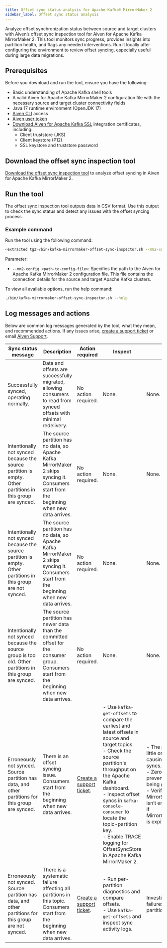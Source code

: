 ```yaml
---
title: Offset sync status analysis for Apache Kafka® MirrorMaker 2
sidebar_label: Offset sync status analysis
---
```


Analyze offset synchronization status between source and target clusters with Aiven’s offset sync inspection tool for Aiven for Apache Kafka MirrorMaker 2.
This tool monitors sync progress, provides insights into partition health, and flags
any needed interventions. Run it locally after configuring the environment to review
offset syncing, especially useful during large data migrations.

## Prerequisites

Before you download and run the tool, ensure you have the following:

- Basic understanding of Apache Kafka shell tools
- A valid Aiven for Apache Kafka MirrorMaker 2 configuration file with the necessary source and
  target cluster connectivity fields
- Java 17 runtime environment (OpenJDK 17)
- [Aiven CLI](/docs/tools/cli) access
- [Aiven user token](/docs/tools/cli/user/user-access-token#avn-user-access-token-create)
- [Download Aiven for Apache Kafka SSL](/docs/products/kafka/howto/keystore-truststore)
  integration certificates, including:
  - Client truststore (JKS)
  - Client keystore (P12)
  - SSL keystore and truststore password

## Download the offset sync inspection tool

[Download the offset sync inspection tool](https://github.com/aiven/kafka/releases/tag/mm2-offset-sync-inspector-0.1)
to analyze offset syncing in Aiven for Apache Kafka MirrorMaker 2.

## Run the tool

The offset sync inspection tool outputs data in CSV format. Use this output to check
the sync status and detect any issues with the offset syncing process.

### Example command

Run the tool using the following command:

```bash
<extracted tgz>/bin/kafka-mirrormaker-offset-sync-inspector.sh --mm2-config <path-to-config-file>
```

Parameter:

- `--mm2-config <path-to-config-file>`: Specifies the path to the Aiven for Apache Kafka
  MirrorMaker 2 configuration file. This file contains the connection details for the
  source and target Apache Kafka clusters.

To view all available options, run the help command:

```bash
./bin/kafka-mirrormaker-offset-sync-inspector.sh --help
```

## Log messages and actions

Below are common log messages generated by the tool, what they mean, and recommended
actions. If any issues arise, [create a support ticket](/docs/platform/howto/support) or
email [Aiven Support](mailto:support@aiven.io).

| Sync status message | Description | Action required | Inspect | Analyze |
|---------------------|-------------|-----------------|---------|---------|
| Successfully synced, operating normally. | Data and offsets are successfully migrated, allowing consumers to read from synced offsets with minimal redelivery. | No action required. | None. | None. |
| Intentionally not synced because the source partition is empty. Other partitions in this group are synced. | The source partition has no data, so Apache Kafka MirrorMaker 2 skips syncing it. Consumers start from the beginning when new data arrives. | No action required. | None. | None. |
| Intentionally not synced because the source partition is empty. Other partitions in this group are not synced. | The source partition has no data, so Apache Kafka MirrorMaker 2 skips syncing it. Consumers start from the beginning when new data arrives. | No action required. | None. | None. |
| Intentionally not synced because the source group is too old. Other partitions in this group are synced. | The source partition has newer data than the committed offset for the consumer group. Consumers start from the beginning when new data arrives. | No action required. | None. | None. |
| Erroneously not synced. Source partition has data, and other partitions for this group are synced. | There is an offset syncing issue. Consumers start from the beginning when new data arrives. | [Create a support ticket](/docs/platform/howto/support). | - Use `kafka-get-offsets` to compare the earliest and latest offsets in source and target topics.<br /> - Check the source partition's throughput on the Apache Kafka dashboard.<br /> - Inspect offset syncs in `kafka-console-consumer` to locate the topic-partition key.<br /> - Enable TRACE logging for OffsetSyncStore in Apache Kafka MirrorMaker 2. | - The partition has little or no data, causing dropped syncs.<br /> - Zero throughput prevents syncs from being generated.<br /> - Verify if MirrorSourceTask isn’t emitting syncs or if MirrorCheckpointTask is expiring them. |
| Erroneously not synced. Source partition has data, and other partitions for this group are not synced. | There is a systematic failure affecting all partitions in this topic. Consumers start from the beginning when new data arrives. | [Create a support ticket](/docs/platform/howto/support). | - Run per-partition diagnostics and compare offsets.<br /> - Use `kafka-get-offsets` and inspect sync activity logs. | Investigate sync failures across partitions. |
